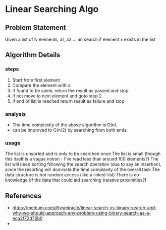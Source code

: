 # Linear Searching Algo

## Problem Statement
Given a list of N elements, a1, a2.... an search if element x exists in the list

## Algorithm Details

### steps
1. Start from first element
2. Compare the element with x 
3. if found to be same, return the result as passed and stop
4. if not move to next element and goto step 2
5. if end of list is reached return result as failure and stop

### analysis
- The time complexity of the above algorithm is O(n).
- can be improved to O(n/2) by searching from both ends.

### usage
The list is unsorted and is only to be searched once
The list is small (though this itself is a vague notion - I've read less than around 100 elements?)
The list will need sorting following the search operation (due to say an insertion), since the resorting will dominate the time complexity of the overall task
The data structure is not random access (like a linked-list)
There is no knowledge of the data that could aid searching (relative proximities?)


## References
- https://medium.com/@ysmiracle/linear-search-vs-binary-search-and-why-we-should-approach-any-problem-using-binary-search-as-a-eca2f72d76b0
- 
